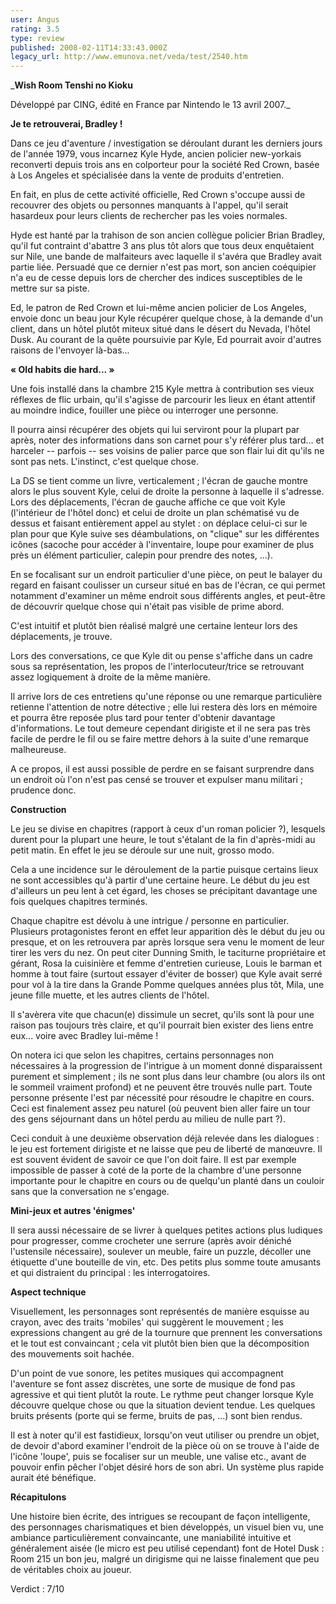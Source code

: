 ```yaml
---
user: Angus
rating: 3.5
type: review
published: 2008-02-11T14:33:43.000Z
legacy_url: http://www.emunova.net/veda/test/2540.htm
---
```

_**Wish Room Tenshi no Kioku**  

  

Développé par CING, édité en France par Nintendo le 13 avril 2007\._  

  

  

**Je te retrouverai, Bradley !**  

  

Dans ce jeu d'aventure / investigation se déroulant durant les derniers jours de l'année 1979, vous incarnez Kyle Hyde, ancien policier new-yorkais reconverti depuis trois ans en colporteur pour la société Red Crown, basée à Los Angeles et spécialisée dans la vente de produits d'entretien.  

En fait, en plus de cette activité officielle, Red Crown s'occupe aussi de recouvrer des objets ou personnes manquants à l'appel, qu'il serait hasardeux pour leurs clients de rechercher pas les voies normales.  

  

Hyde est hanté par la trahison de son ancien collègue policier Brian Bradley, qu'il fut contraint d'abattre 3 ans plus tôt alors que tous deux enquêtaient sur Nile, une bande de malfaiteurs avec laquelle il s'avéra que Bradley avait partie liée. Persuadé que ce dernier n'est pas mort, son ancien coéquipier n'a eu de cesse depuis lors de chercher des indices susceptibles de le mettre sur sa piste.  

  

Ed, le patron de Red Crown et lui-même ancien policier de Los Angeles, envoie donc un beau jour Kyle récupérer quelque chose, à la demande d'un client, dans un hôtel plutôt miteux situé dans le désert du Nevada, l'hôtel Dusk. Au courant de la quête poursuivie par Kyle, Ed pourrait avoir d'autres raisons de l'envoyer là-bas...  

  

**« Old habits die hard... »**  

  

Une fois installé dans la chambre 215 Kyle mettra à contribution ses vieux réflexes de flic urbain, qu'il s'agisse de parcourir les lieux en étant attentif au moindre indice, fouiller une pièce ou interroger une personne.  

Il pourra ainsi récupérer des objets qui lui serviront pour la plupart par après, noter des informations dans son carnet pour s'y référer plus tard... et harceler -- parfois -- ses voisins de palier parce que son flair lui dit qu'ils ne sont pas nets. L'instinct, c'est quelque chose.  

  

La DS se tient comme un livre, verticalement ; l'écran de gauche montre alors le plus souvent Kyle, celui de droite la personne à laquelle il s'adresse. Lors des déplacements, l'écran de gauche affiche ce que voit Kyle (l'intérieur de l'hôtel donc) et celui de droite un plan schématisé vu de dessus et faisant entièrement appel au stylet : on déplace celui-ci sur le plan pour que Kyle suive ses déambulations, on "clique" sur les différentes icônes (sacoche pour accéder à l'inventaire, loupe pour examiner de plus près un élément particulier, calepin pour prendre des notes, ...).  

En se focalisant sur un endroit particulier d'une pièce, on peut le balayer du regard en faisant coulisser un curseur situé en bas de l'écran, ce qui permet notamment d'examiner un même endroit sous différents angles, et peut-être de découvrir quelque chose qui n'était pas visible de prime abord.  

C'est intuitif et plutôt bien réalisé malgré une certaine lenteur lors des déplacements, je trouve.  

Lors des conversations, ce que Kyle dit ou pense s'affiche dans un cadre sous sa représentation, les propos de l'interlocuteur/trice se retrouvant assez logiquement à droite de la même manière.  

Il arrive lors de ces entretiens qu'une réponse ou une remarque particulière retienne l'attention de notre détective ; elle lui restera dès lors en mémoire et pourra être reposée plus tard pour tenter d'obtenir davantage d'informations. Le tout demeure cependant dirigiste et il ne sera pas très facile de perdre le fil ou se faire mettre dehors à la suite d'une remarque malheureuse.  

A ce propos, il est aussi possible de perdre en se faisant surprendre dans un endroit où l'on n'est pas censé se trouver et expulser manu militari ; prudence donc.  

  

**Construction**  

  

Le jeu se divise en chapitres (rapport à ceux d'un roman policier ?), lesquels durent pour la plupart une heure, le tout s'étalant de la fin d'après-midi au petit matin. En effet le jeu se déroule sur une nuit, grosso modo.  

Cela a une incidence sur le déroulement de la partie puisque certains lieux ne sont accessibles qu'à partir d'une certaine heure. Le début du jeu est d'ailleurs un peu lent à cet égard, les choses se précipitant davantage une fois quelques chapitres terminés.  

  

Chaque chapitre est dévolu à une intrigue / personne en particulier. Plusieurs protagonistes feront en effet leur apparition dès le début du jeu ou presque, et on les retrouvera par après lorsque sera venu le moment de leur tirer les vers du nez. On peut citer Dunning Smith, le taciturne propriétaire et gérant, Rosa la cuisinière et femme d'entretien curieuse, Louis le barman et homme à tout faire (surtout essayer d'éviter de bosser) que Kyle avait serré pour vol à la tire dans la Grande Pomme quelques années plus tôt, Mila, une jeune fille muette, et les autres clients de l'hôtel.  

Il s'avèrera vite que chacun(e) dissimule un secret, qu'ils sont là pour une raison pas toujours très claire, et qu'il pourrait bien exister des liens entre eux... voire avec Bradley lui-même !  

  

On notera ici que selon les chapitres, certains personnages non nécessaires à la progression de l'intrigue à un moment donné disparaissent purement et simplement ; ils ne sont plus dans leur chambre (ou alors ils ont le sommeil vraiment profond) et ne peuvent être trouvés nulle part. Toute personne présente l'est par nécessité pour résoudre le chapitre en cours. Ceci est finalement assez peu naturel (où peuvent bien aller faire un tour des gens séjournant dans un hôtel perdu au milieu de nulle part ?).  

Ceci conduit à une deuxième observation déjà relevée dans les dialogues : le jeu est fortement dirigiste et ne laisse que peu de liberté de manœuvre. Il est souvent évident de savoir ce que l'on doit faire. Il est par exemple impossible de passer à coté de la porte de la chambre d'une personne importante pour le chapitre en cours ou de quelqu'un planté dans un couloir sans que la conversation ne s'engage.  

  

**Mini-jeux et autres 'énigmes'**  

  

Il sera aussi nécessaire de se livrer à quelques petites actions plus ludiques pour progresser, comme crocheter une serrure (après avoir déniché l'ustensile nécessaire), soulever un meuble, faire un puzzle, décoller une étiquette d'une bouteille de vin, etc. Des petits plus somme toute amusants et qui distraient du principal : les interrogatoires.  

  

**Aspect technique**  

  

Visuellement, les personnages sont représentés de manière esquisse au crayon, avec des traits 'mobiles' qui suggèrent le mouvement ; les expressions changent au gré de la tournure que prennent les conversations et le tout est convaincant ; cela vit plutôt bien bien que la décomposition des mouvements soit hachée.  

  

D'un point de vue sonore, les petites musiques qui accompagnent l'aventure se font assez discrètes, une sorte de musique de fond pas agressive et qui tient plutôt la route. Le rythme peut changer lorsque Kyle découvre quelque chose ou que la situation devient tendue. Les quelques bruits présents (porte qui se ferme, bruits de pas, ...) sont bien rendus.  

  

Il est à noter qu'il est fastidieux, lorsqu'on veut utiliser ou prendre un objet, de devoir d'abord examiner l'endroit de la pièce où on se trouve à l'aide de l'icône 'loupe', puis se focaliser sur un meuble, une valise etc., avant de pouvoir enfin pêcher l'objet désiré hors de son abri. Un système plus rapide aurait été bénéfique.  

  

**Récapitulons**  

  

Une histoire bien écrite, des intrigues se recoupant de façon intelligente, des personnages charismatiques et bien développés, un visuel bien vu, une ambiance particulièrement convaincante, une maniabilité intuitive et généralement aisée (le micro est peu utilisé cependant) font de Hotel Dusk : Room 215 un bon jeu, malgré un dirigisme qui ne laisse finalement que peu de véritables choix au joueur.  

  

Verdict : 7/10